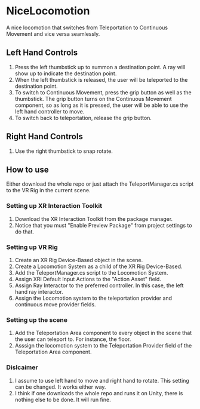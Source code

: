 # NiceLocomotion
A nice locomotion that switches from Teleportation to Continuous Movement and vice versa seamlessly.

## Left Hand Controls
1. Press the left thumbstick up to summon a destination point. A ray will show up to indicate the destination point.
2. When the left thumbstick is released, the user will be teleported to the destination point.
3. To switch to Continuous Movement, press the grip button as well as the thumbstick. The grip button turns on the Continuous Movement component, so as long as it is pressed, the user will be able to use the left hand controller to move.
4. To switch back to teleportation, release the grip button.

## Right Hand Controls
1. Use the right thumbstick to snap rotate.
## How to use
Either download the whole repo or just attach the TeleportManager.cs script to the VR Rig in the current scene.
### Setting up XR Interaction Toolkit
1. Download the XR Interaction Toolkit from the package manager.
2. Notice that you must "Enable Preview Package" from project settings to do that.
### Setting up VR Rig
1. Create an XR Rig Device-Based object in the scene.
2. Create a Locomotion System as a child of the XR Rig Device-Based.
3. Add the TeleportManager.cs script to the Locomotion System.
4. Assign XRI Default Input Actions to the "Action Asset" field.
5. Assign Ray Interactor to the preferred controller. In this case, the left hand ray interactor.
6. Assign the Locomotion system to the teleportation provider and continuous move provider fields.
### Setting up the scene
1. Add the Teleportation Area component to every object in the scene that the user can teleport to. For instance, the floor. 
2. Asssign the locomotion system to the Teleportation Provider field of the Teleportation Area component.

### Dislcaimer
1. I assume to use left hand to move and right hand to rotate. This setting can be changed. It works either way.
2. I think if one downloads the whole repo and runs it on Unity, there is nothing else to be done. It will run fine.
